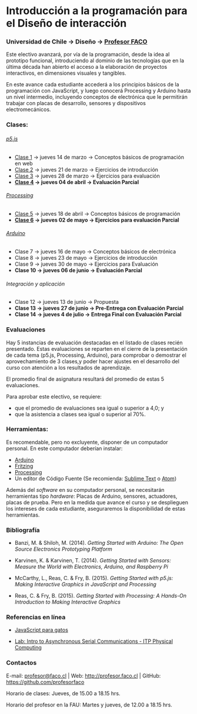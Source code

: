 # Introducción a la programación para el Diseño de interacción

### Universidad de Chile → Diseño → [Profesor FACO](http://profesor.faco.cl/)

Este electivo avanzará, por vía de la programación, desde la idea al prototipo funcional, introduciendo al dominio de las tecnologías que en la última década han abierto el acceso a la elaboración de proyectos interactivos, en dimensiones visuales y tangibles. 

En este avance cada estudiante accederá a los principios básicos de la programación con JavaScript, y luego conocerá Processing y Arduino hasta un nivel intermedio, incluyendo conceptos de electrónica que le permitirán trabajar con placas de desarrollo, sensores y dispositivos electromecánicos.

### Clases: 

###### [p5.js](https://p5js.org/es/)

- [Clase 1](https://github.com/profesorfaco/AUD5V0010-2019/tree/master/clase-01) → jueves 14 de marzo → Conceptos básicos de programación en web
- [Clase 2](https://github.com/profesorfaco/AUD5V0010-2019/tree/master/clase-02) → jueves 21 de marzo → Ejercicios de introducción
- [Clase 3](https://github.com/profesorfaco/AUD5V0010-2019/tree/master/clase-03) → jueves 28 de marzo → Ejercicios para evaluación
- **[Clase 4](https://github.com/profesorfaco/AUD5V0010-2019/tree/master/clase-04) → jueves 04 de abril → Evaluación Parcial**

###### [Processing](https://processing.org/)

- [Clase 5](https://github.com/profesorfaco/AUD5V0010-2019/tree/master/clase-05) → jueves 18 de abril → Conceptos básicos de programación
- **[Clase 6](https://github.com/profesorfaco/AUD5V0010-2019/tree/master/clase-06) → jueves 02 de mayo → Ejercicios para evaluación Parcial**

###### [Arduino](https://www.arduino.cc/)

- Clase 7 → jueves 16 de mayo → Conceptos básicos de electrónica
- Clase 8 → jueves 23 de mayo → Ejercicios de introducción
- Clase 9 → jueves 30 de mayo → Ejercicios para Evaluación
- **Clase 10 → jueves 06 de junio → Evaluación Parcial**

###### Integración y aplicación

- Clase 12 → jueves 13 de junio → Propuesta
- **Clase 13 → jueves 27 de junio → Pre-Entrega con Evaluación Parcial**
- **Clase 14 → jueves 4 de julio  → Entrega Final con Evaluación Parcial**

### Evaluaciones

Hay 5 instancias de evaluación destacadas en el listado de clases recién presentado. Estas evaluaciones se reparten en el cierre de la presentación de cada tema (p5.js, Processing, Arduino), para comprobar o demostrar el aprovechamiento de 3 clases,y poder hacer ajustes en el desarrollo del curso con atención a los resultados de aprendizaje.

El promedio final de asignatura resultará del promedio de estas 5 evaluaciones. 

Para aprobar este electivo, se requiere: 

- que el promedio de evaluaciones sea igual o superior a 4,0; y 
- que la asistencia a clases sea igual o superior al 70%.  

### Herramientas:

Es recomendable, pero no excluyente, disponer de un computador personal. En este computador deberían instalar: 

- [Arduino](https://www.arduino.cc/)
- [Fritzing](http://fritzing.org/download/)
- [Processing](https://processing.org/download/)
- Un editor de Código Fuente (Se recomienda: [Sublime Text](https://www.sublimetext.com/) o [Atom](https://atom.io/))

Además del *software* en su computador personal, se necesitarán herramientas tipo *hardware*: Placas de Arduino, sensores, actuadores, placas de prueba. Pero en la medida que avance el curso y se desplieguen los intereses de cada estudiante, aseguraremos la disponibilidad de estas herramientas.

### Bibliografía

- Banzi, M. & Shiloh, M. (2014). *Getting Started with Arduino: The Open Source Electronics Prototyping Platform*

- Karvinen, K. & Karvinen, T. (2014). *Getting Started with Sensors: Measure the World with Electronics, Arduino, and Raspberry Pi*

- McCarthy, L., Reas, C. &  Fry, B. (2015). *Getting Started with p5.js: Making Interactive Graphics in JavaScript and Processing*

- Reas, C. &  Fry, B. (2015). *Getting Started with Processing: A Hands-On Introduction to Making Interactive Graphics*

### Referencias en línea

- [JavaScript para gatos](https://jsparagatos.com/)

- [Lab: Intro to Asynchronous Serial Communications - ITP Physical Computing](https://itp.nyu.edu/physcomp/lab-intro-to-serial-communications/)

### Contactos

E-mail: profesor@faco.cl | Web: http://profesor.faco.cl | GitHub: https://github.com/profesorfaco

Horario de clases: Jueves, de 15.00 a 18.15 hrs.

Horario del profesor en la FAU: Martes y jueves, de 12.00 a 18.15 hrs.
